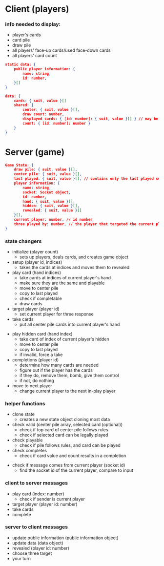 # Client (players)
### info needed to display:
- player's cards
- card pile
- draw pile
- all players' face-up cards/used face-down cards
- all players' card count

```json
static data: {
    public player information: {
        name: string,
        id: number,
    }[]
}

data: {
    cards: { suit, value }[]
    shared: {
        center: { suit, value }[],
        draw count: number,
        displayed cards: { [id: number]: { suit, value }[] } // may be face-down to indicate taken
        count: { [id: number]: number }
    }
}
```

# Server (game)

```json
Game State: {
    draw pile: { suit, value }[],
    center pile: { suit, value }[],
    last played: { suit, value }[], // contains only the last played set of cards
    player information: {
        name: string,
        socket: Socket object,
        id: number,
        hand: { suit, value }[],
        hidden: { suit, value }[],
        revealed: { suit, value }[]
    }[],
    current player: number, // id number
    three played by: number, // the player that targeted the current player, or -1 if not in that state
}
```

### state changers
* initialize (player count)
    - sets up players, deals cards, and creates game object
* setup (player id, indices)
    - takes the cards at indices and moves them to revealed
* play card (hand indices)
    - take cards at indices of current player's hand
    - make sure they are the same and playable
    - move to center pile
    - copy to last played
    - check if completable
    - draw cards
* target player (player id)
    - set current player for three response
* take cards
    - put all center pile cards into current player's hand
- play hidden card (hand index)
    - take card of index of current player's hidden
    - move to center pile
    - copy to last played
    - if invalid, force a take
- completions (player id)
    - determine how many cards are needed
    - figure out if the player has the cards
    - if they do, remove them, bomb, give them control
    - if not, do nothing
- move to next player
    - change current player to the next in-play player

### helper functions
* clone state
    - creates a new state object cloning most data
* check valid (center pile array, selected card (optional))
    - check if top card of center pile follows rules
    - check if selected card can be legally played
* check playable
    - check if pile follows rules, and card can be played
* check completes
    - check if card value and count results in a completion
- check if message comes from current player (socket id)
    - find the socket id of the current player, compare to input

### client to server messages
- play card (index: number)
    - check if sender is current player
- target player (player id: number)
- take cards
- complete

### server to client messages
- update public information (public information object)
- update data (data object) 
- revealed (player id: number)
- choose three target
- your turn



